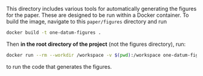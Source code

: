 This directory includes various tools for automatically generating the figures
for the paper. These are designed to be run within a Docker container. To build
the image, navigate to this `paper/figures` directory and run

```bash
docker build -t one-datum-figures .
```

Then **in the root directory of the project** (not the figures directory), run:

```bash
docker run --rm --workdir /workspace -v $(pwd):/workspace one-datum-figures
```

to run the code that generates the figures.
